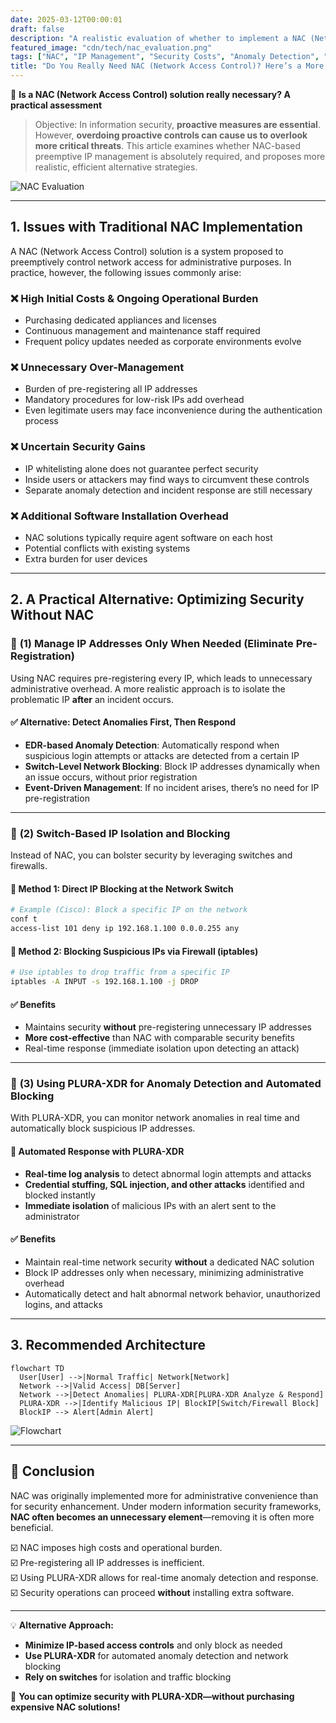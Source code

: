 ```yaml
---
date: 2025-03-12T00:00:01
draft: false
description: "A realistic evaluation of whether to implement a NAC (Network Access Control) solution, along with alternative approaches for more efficient security."
featured_image: "cdn/tech/nac_evaluation.png"
tags: ["NAC", "IP Management", "Security Costs", "Anomaly Detection", "Network Access Control", "Security Optimization"]
title: "Do You Really Need NAC (Network Access Control)? Here’s a More Efficient Alternative"
---
```


📖 **Is a NAC (Network Access Control) solution really necessary? A practical assessment**

> Objective: In information security, **proactive measures are essential**. However, **overdoing proactive controls can cause us to overlook more critical threats**. This article examines whether NAC-based preemptive IP management is absolutely required, and proposes more realistic, efficient alternative strategies.

![NAC Evaluation](https://blog.plura.io/cdn/tech/nac_evaluation.png)

<!--more-->

---

## 1. Issues with Traditional NAC Implementation

A NAC (Network Access Control) solution is a system proposed to preemptively control network access for administrative purposes. In practice, however, the following issues commonly arise:

### ❌ **High Initial Costs & Ongoing Operational Burden**

* Purchasing dedicated appliances and licenses
* Continuous management and maintenance staff required
* Frequent policy updates needed as corporate environments evolve

### ❌ **Unnecessary Over-Management**

* Burden of pre-registering all IP addresses
* Mandatory procedures for low-risk IPs add overhead
* Even legitimate users may face inconvenience during the authentication process

### ❌ **Uncertain Security Gains**

* IP whitelisting alone does not guarantee perfect security
* Inside users or attackers may find ways to circumvent these controls
* Separate anomaly detection and incident response are still necessary

### ❌ **Additional Software Installation Overhead**

* NAC solutions typically require agent software on each host
* Potential conflicts with existing systems
* Extra burden for user devices

---

## 2. A Practical Alternative: Optimizing Security Without NAC

### 📌 **(1) Manage IP Addresses Only When Needed (Eliminate Pre-Registration)**

Using NAC requires pre-registering every IP, which leads to unnecessary administrative overhead. A more realistic approach is to isolate the problematic IP **after** an incident occurs.

#### ✅ **Alternative: Detect Anomalies First, Then Respond**

* **EDR-based Anomaly Detection**: Automatically respond when suspicious login attempts or attacks are detected from a certain IP
* **Switch-Level Network Blocking**: Block IP addresses dynamically when an issue occurs, without prior registration
* **Event-Driven Management**: If no incident arises, there’s no need for IP pre-registration

---

### 📌 **(2) Switch-Based IP Isolation and Blocking**

Instead of NAC, you can bolster security by leveraging switches and firewalls.

#### 🔹 **Method 1: Direct IP Blocking at the Network Switch**

```bash
# Example (Cisco): Block a specific IP on the network
conf t
access-list 101 deny ip 192.168.1.100 0.0.0.255 any
```

#### 🔹 **Method 2: Blocking Suspicious IPs via Firewall (iptables)**

```bash
# Use iptables to drop traffic from a specific IP
iptables -A INPUT -s 192.168.1.100 -j DROP
```

#### ✅ **Benefits**

* Maintains security **without** pre-registering unnecessary IP addresses
* **More cost-effective** than NAC with comparable security benefits
* Real-time response (immediate isolation upon detecting an attack)

---

### 📌 **(3) Using PLURA-XDR for Anomaly Detection and Automated Blocking**

With PLURA-XDR, you can monitor network anomalies in real time and automatically block suspicious IP addresses.

#### 🔹 **Automated Response with PLURA-XDR**

* **Real-time log analysis** to detect abnormal login attempts and attacks
* **Credential stuffing, SQL injection, and other attacks** identified and blocked instantly
* **Immediate isolation** of malicious IPs with an alert sent to the administrator

#### ✅ **Benefits**

* Maintain real-time network security **without** a dedicated NAC solution
* Block IP addresses only when necessary, minimizing administrative overhead
* Automatically detect and halt abnormal network behavior, unauthorized logins, and attacks

---

## 3. Recommended Architecture

```mermaid
flowchart TD
  User[User] -->|Normal Traffic| Network[Network]
  Network -->|Valid Access| DB[Server]
  Network -->|Detect Anomalies| PLURA-XDR[PLURA-XDR Analyze & Respond]
  PLURA-XDR -->|Identify Malicious IP| BlockIP[Switch/Firewall Block]
  BlockIP --> Alert[Admin Alert]
```

![Flowchart](https://blog.plura.io/cdn/tech/nac_evaluation-2.png)

---

## 📌 Conclusion

NAC was originally implemented more for administrative convenience than for security enhancement. Under modern information security frameworks, **NAC often becomes an unnecessary element**—removing it is often more beneficial.

☑️ NAC imposes high costs and operational burden.  
☑️ Pre-registering all IP addresses is inefficient.  
☑️ Using PLURA-XDR allows for real-time anomaly detection and response.  
☑️ Security operations can proceed **without** installing extra software.

---

💡 **Alternative Approach:**

* **Minimize IP-based access controls** and only block as needed
* **Use PLURA-XDR** for automated anomaly detection and network blocking
* **Rely on switches** for isolation and traffic blocking

🚀 **You can optimize security with PLURA-XDR—without purchasing expensive NAC solutions!**

